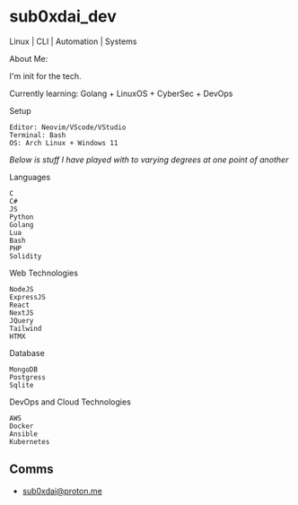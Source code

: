 # sub0xdai_dev

Linux | CLI | Automation | Systems

About Me:

I'm init for the tech. 

Currently learning: Golang + LinuxOS + CyberSec + DevOps

Setup

    Editor: Neovim/VScode/VStudio
    Terminal: Bash
    OS: Arch Linux + Windows 11

_Below is stuff I have played with to varying degrees at one point of another_

Languages

    C
    C#
    JS
    Python
    Golang
    Lua
    Bash
    PHP
    Solidity

Web Technologies

    NodeJS
    ExpressJS
    React
    NextJS
    JQuery
    Tailwind
    HTMX
    
Database

    MongoDB
    Postgress
    Sqlite

DevOps and Cloud Technologies

    AWS
    Docker 
    Ansible
    Kubernetes

## Comms

- sub0xdai@proton.me











                        
